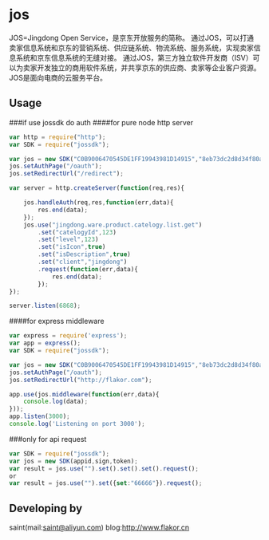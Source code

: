 # jos

JOS=Jingdong Open Service，是京东开放服务的简称。
通过JOS，可以打通卖家信息系统和京东的营销系统、供应链系统、物流系统、服务系统，实现卖家信息系统和京东信息系统的无缝对接。
通过JOS，第三方独立软件开发商（ISV）可以为卖家开发独立的商用软件系统，并共享京东的供应商、卖家等企业客户资源。
JOS是面向电商的云服务平台。

## Usage

###if use jossdk do auth
####for pure node http server
```javascript
var http = require("http");
var SDK = require("jossdk");

var jos = new SDK("C0B9006470545DE1FF19943981D14915","8eb73dc2d8d34f80a0070692ae4f17d1");
jos.setAuthPage("/oauth");
jos.setRedirectUrl("/redirect");

var server = http.createServer(function(req,res){

    jos.handleAuth(req,res,function(err,data){
        res.end(data);
    });
    jos.use("jingdong.ware.product.catelogy.list.get")
        .set("catelogyId",123)
        .set("level",123)
        .set("isIcon",true)
        .set("isDescription",true)
        .set("client","jingdong")
        .request(function(err,data){
            res.end(data);
        });
});

server.listen(6868);
```
####for express middleware
```javascript
var express = require('express');
var app = express();
var SDK = require("jossdk");

var jos = new SDK("C0B9006470545DE1FF19943981D14915","8eb73dc2d8d34f80a0070692ae4f17d1");
jos.setAuthPage("/oauth");
jos.setRedirectUrl("http://flakor.com");

app.use(jos.middleware(function(err,data){
    console.log(data);
}));
app.listen(3000);
console.log('Listening on port 3000');
```
###only for api request
```javascript
var SDK = require("jossdk");
var jos = new SDK(appid,sign,token);
var result = jos.use("").set().set().set().request();
or
var result = jos.use("").set({set:"66666"}).request();
```
## Developing by

saint(mail:saint@aliyun.com)
blog:http://www.flakor.cn

